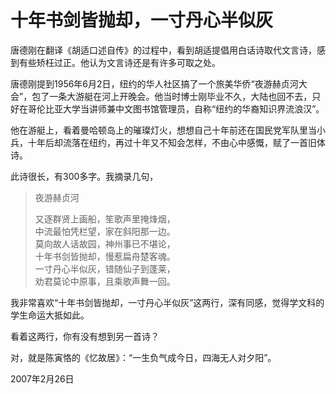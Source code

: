 # 十年书剑皆抛却，一寸丹心半似灰

唐德刚在翻译《胡适口述自传》的过程中，看到胡适提倡用白话诗取代文言诗，感到有些矫枉过正。他认为文言诗还是有许多可取之处。

唐德刚提到1956年6月2日，纽约的华人社区搞了一个旅美华侨“夜游赫贞河大会”，包了一条大游艇在河上开晚会。他当时博士刚毕业不久，大陆也回不去，只好在哥伦比亚大学当讲师兼中文图书馆管理员，自称“纽约的华裔知识界流浪汉”。

他在游艇上，看着曼哈顿岛上的璀璨灯火，想想自己十年前还在国民党军队里当小兵，十年后却流落在纽约，再过十年又不知会怎样，不由心中感慨，赋了一首旧体诗。

此诗很长，有300多字。我摘录几句，

> 夜游赫贞河
> 
> 又逐群贤上画船，笙歌声里掩烽烟，  
> 中流最怕凭栏望，家在斜阳那一边。  
> 莫向故人话故园，神州事已不堪论，  
> 十年书剑皆抛却，慢惹扁舟楚客魂。  
> 一寸丹心半似灰，错随仙子到蓬莱，  
> 劝君莫论中原事，且乘歌声舞一回。

我非常喜欢“十年书剑皆抛却，一寸丹心半似灰”这两行，深有同感，觉得学文科的学生命运大抵如此。

看着这两行，你有没有想到另一首诗？

对，就是陈寅恪的《忆故居》：“一生负气成今日，四海无人对夕阳”。

2007年2月26日
